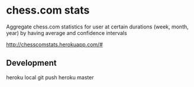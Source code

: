 # chess.com stats
Aggregate chess.com statistics for user at certain durations (week, month, year) by having average and confidence intervals

http://chesscomstats.herokuapp.com/#

## Development
heroku local
git push heroku master